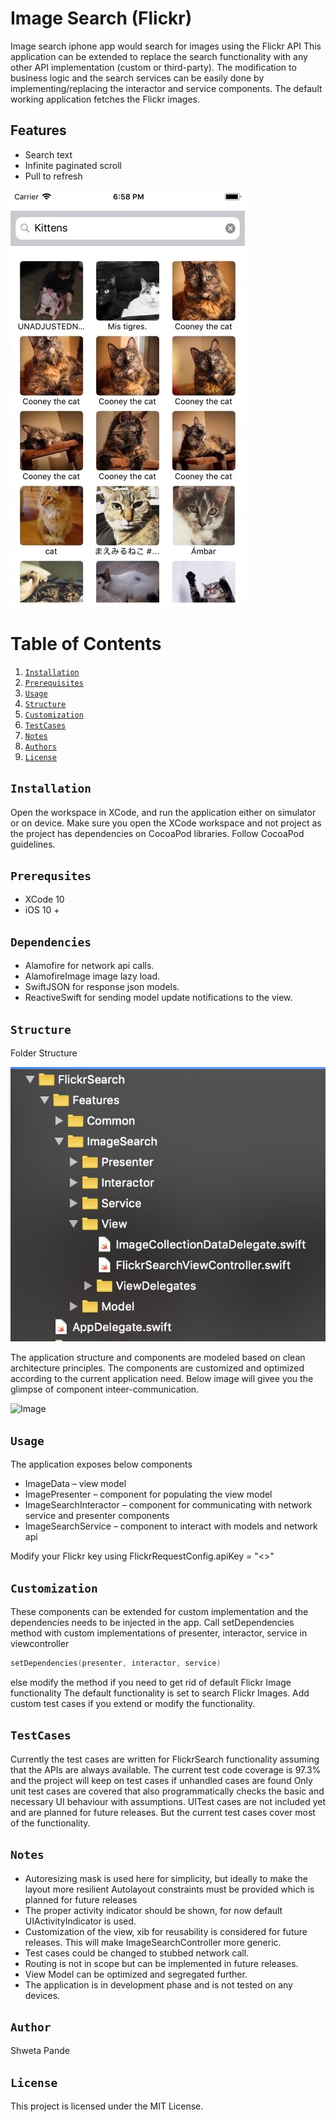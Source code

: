 # Image Search (Flickr)

Image search iphone app would search for images using the Flickr API
This application can be extended to replace the search functionality with any other API implementation (custom or third-party). The modification to business logic and the search services can be easily done by implementing/replacing the interactor and service components. 
The default working application fetches the Flickr images.
## Features
* Search text
* Infinite paginated scroll
* Pull to refresh

![Image](readmeImages/appscreen.jpg)

# Table of Contents
1. [`Installation`](#installation)
1. [`Prerequisites`](#prerequisites)
1. [`Usage`](#usage)
1. [`Structure`](#structure)
1. [`Customization`](#customization)
1. [`TestCases`](#testcases)
1. [`Notes`](#notes)
1. [`Authors`](#authors)
1. [`License`](#license)


## `Installation`

Open the workspace in XCode, and run the application either on simulator or on device.
Make sure you open the XCode workspace and not project as the project has dependencies on CocoaPod libraries.
Follow CocoaPod guidelines.

## `Prerequsites`
* XCode 10
* iOS 10 + 

## `Dependencies`
* Alamofire for network api calls.
* AlamofireImage image lazy load.
* SwiftJSON for response json models.
* ReactiveSwift for sending model update notifications to the view.


## `Structure`

Folder Structure

![Image](readmeImages/codestructure.jpg)

The application structure and components are modeled based on clean architecture principles.
The components are customized and optimized according to the current application need.
Below image will givee you the glimpse of component inteer-communication.

![Image](https://cdn-images-1.medium.com/max/2000/1*QV4nxWPd_sbGhoWO-X7PfQ.png)

## `Usage`
The application exposes below components
* ImageData – view model
* ImagePresenter – component for populating the view model
* ImageSearchInteractor – component for communicating with network service and presenter components
* ImageSearchService – component to interact with models and network api 

Modify your Flickr key using FlickrRequestConfig.apiKey = "<<Your key>>"

## `Customization`

These components can be extended for custom implementation and the dependencies needs to be injected in the app.
Call setDependencies method with custom implementations of presenter, interactor, service in viewcontroller
```swift
setDependencies(presenter, interactor, service)
```
else modify the method if you need to get rid of default Flickr Image functionality
The default functionality is set to search Flickr Images.
Add custom test cases if you extend or modify the functionality.

## `TestCases`
Currently the test cases are written for FlickrSearch functionality assuming that the APIs are always available. 
The current test code coverage is 97.3% and the project will keep on test cases if unhandled cases are found
Only unit test cases are covered that also programmatically checks the basic and necessary UI behaviour with assumptions.
UITest cases are not included yet and are planned for future releases. 
But the current test cases cover most of the functionality.

## `Notes`

*   Autoresizing mask is used here for simplicity, but ideally to make the layout more resilient Autolayout constraints must be provided which is planned for future releases
* 	The proper activity indicator should be shown, for now default UIActivityIndicator is used.
* 	Customization of the view, xib for reusability is considered for future releases. This will make ImageSearchController more generic.
* 	Test cases could be changed to stubbed network call.
* 	Routing is not in scope but can be implemented in future releases.
* 	View Model can be optimized and segregated further.
*   The application is in development phase and is not tested on any devices.

## `Author`

Shweta Pande

## `License`

This project is licensed under the MIT License.